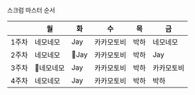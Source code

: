  스크럼 마스터 순서

|       | 월         | 화         | 수         | 목         | 금         |
| ----- | ---------- | ---------- | ---------- | ---------- | ---------- |
| 1주차 | 네모네모         | Jay          | 카카모토비       | 박하 | 네모네모   |
| 2주차 | 네모네모        | Jay       | 카카모토비 | 박하   | Jay        |
| 3주차 | 네모네모       | Jay | 카카모토비   | 박하        | 카카모토비       |
| 4주차 | 네모네모 | Jay   | 카카모토비        | 박하       | 박하 |
